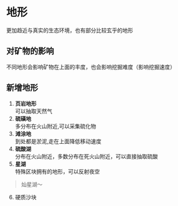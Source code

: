# 地形
更加趋近与真实的生态环境，也有部分比较玄乎的地形  
## 对矿物的影响
不同地形会影响矿物在上面的丰度，也会影响挖掘难度（影响挖掘速度）
## 新增地形
1. **页岩地形**  
可以抽取天然气
2. **硫磺地**  
多分布在火山附近,可以采集硫化物
3. **滩涂地**  
到处都是淤泥,走在上面降低移动速度
4. **硫酸湖**  
分布在火山附近，多数分布在死火山附近，可以直接抽取硫酸
5. **星湖**   
特殊区块拥有的地形，可以反射夜空
> 灿星湖～  
6. 硬质沙块